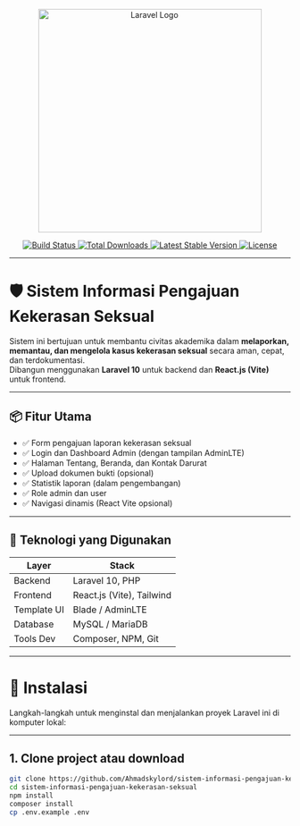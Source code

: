 <p align="center">
  <a href="https://laravel.com" target="_blank">
    <img src="https://raw.githubusercontent.com/laravel/art/master/logo-lockup/5%20SVG/2%20CMYK/1%20Full%20Color/laravel-logolockup-cmyk-red.svg" width="400" alt="Laravel Logo">
  </a>
</p>

<p align="center">
  <a href="https://github.com/laravel/framework/actions">
    <img src="https://github.com/laravel/framework/workflows/tests/badge.svg" alt="Build Status">
  </a>
  <a href="https://packagist.org/packages/laravel/framework">
    <img src="https://img.shields.io/packagist/dt/laravel/framework" alt="Total Downloads">
  </a>
  <a href="https://packagist.org/packages/laravel/framework">
    <img src="https://img.shields.io/packagist/v/laravel/framework" alt="Latest Stable Version">
  </a>
  <a href="https://packagist.org/packages/laravel/framework">
    <img src="https://img.shields.io/packagist/l/laravel/framework" alt="License">
  </a>
</p>

---

# 🛡️ Sistem Informasi Pengajuan Kekerasan Seksual

Sistem ini bertujuan untuk membantu civitas akademika dalam **melaporkan, memantau, dan mengelola kasus kekerasan seksual** secara aman, cepat, dan terdokumentasi.  
Dibangun menggunakan **Laravel 10** untuk backend dan **React.js (Vite)** untuk frontend.

---

## 📦 Fitur Utama

- ✅ Form pengajuan laporan kekerasan seksual
- ✅ Login dan Dashboard Admin (dengan tampilan AdminLTE)
- ✅ Halaman Tentang, Beranda, dan Kontak Darurat
- ✅ Upload dokumen bukti (opsional)
- ✅ Statistik laporan (dalam pengembangan)
- ✅ Role admin dan user
- ✅ Navigasi dinamis (React Vite opsional)

---

## 🧱 Teknologi yang Digunakan

| Layer        | Stack                     |
|--------------|---------------------------|
| Backend      | Laravel 10, PHP           |
| Frontend     | React.js (Vite), Tailwind |
| Template UI  | Blade / AdminLTE          |
| Database     | MySQL / MariaDB           |
| Tools Dev    | Composer, NPM, Git        |

---

# 🚀 Instalasi

Langkah-langkah untuk menginstal dan menjalankan proyek Laravel ini di komputer lokal:

---

## 1. Clone project atau download

```bash
git clone https://github.com/Ahmadskylord/sistem-informasi-pengajuan-kekerasan-seksual.git
cd sistem-informasi-pengajuan-kekerasan-seksual
npm install
composer install
cp .env.example .env
